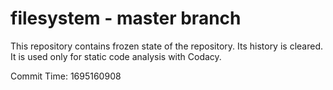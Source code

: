 # filesystem - master branch

This repository contains frozen state of the repository.
Its history is cleared. It is used only for static code
analysis with Codacy.

Commit Time: 1695160908